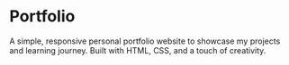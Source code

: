 # Portfolio
A simple, responsive personal portfolio website to showcase my projects and learning journey. Built with HTML, CSS, and a touch of creativity. 
